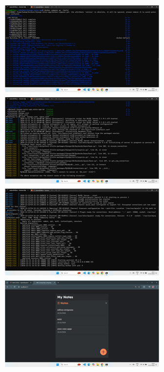 ![image alt](https://github.com/kadamvignesh/Deploying-Web-App-with-Nginx-and-MySql/blob/main/Screenshot%20(108).png?raw=true)

![image alt](https://github.com/kadamvignesh/Deploying-Web-App-with-Nginx-and-MySql/blob/main/Screenshot%20(109).png?raw=true)

![image alt](https://github.com/kadamvignesh/Deploying-Web-App-with-Nginx-and-MySql/blob/main/Screenshot%20(110).png?raw=true)

![image alt](https://github.com/kadamvignesh/Deploying-Web-App-with-Nginx-and-MySql/blob/main/Screenshot%20(111).png?raw=true)
